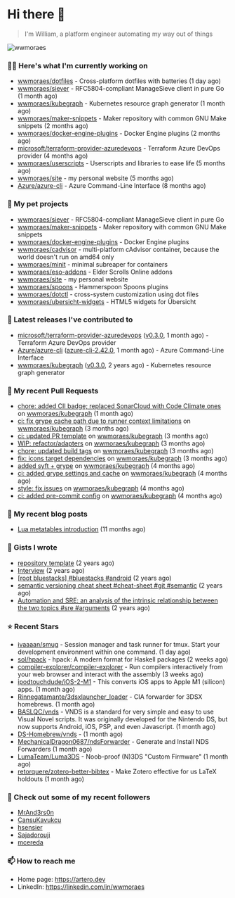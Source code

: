 # Hi there 👋

> I'm William, a platform engineer automating my way out of things

<img src="https://github-readme-stats.vercel.app/api?username=wwmoraes&show_icons=true" alt="wwmoraes" />

### 👨‍💻 Here's what I'm currently working on

- [wwmoraes/dotfiles](https://github.com/wwmoraes/dotfiles) - Cross-platform dotfiles with batteries (1 day ago)
- [wwmoraes/siever](https://github.com/wwmoraes/siever) - RFC5804-compliant ManageSieve client in pure Go (1 month ago)
- [wwmoraes/kubegraph](https://github.com/wwmoraes/kubegraph) - Kubernetes resource graph generator (1 month ago)
- [wwmoraes/maker-snippets](https://github.com/wwmoraes/maker-snippets) - Maker repository with common GNU Make snippets (2 months ago)
- [wwmoraes/docker-engine-plugins](https://github.com/wwmoraes/docker-engine-plugins) - Docker Engine plugins (2 months ago)
- [microsoft/terraform-provider-azuredevops](https://github.com/microsoft/terraform-provider-azuredevops) - Terraform Azure DevOps provider (4 months ago)
- [wwmoraes/userscripts](https://github.com/wwmoraes/userscripts) - Userscripts and libraries to ease life (5 months ago)
- [wwmoraes/site](https://github.com/wwmoraes/site) - my personal website (5 months ago)
- [Azure/azure-cli](https://github.com/Azure/azure-cli) - Azure Command-Line Interface (8 months ago)

### 🌱 My pet projects

- [wwmoraes/siever](https://github.com/wwmoraes/siever) - RFC5804-compliant ManageSieve client in pure Go
- [wwmoraes/maker-snippets](https://github.com/wwmoraes/maker-snippets) - Maker repository with common GNU Make snippets
- [wwmoraes/docker-engine-plugins](https://github.com/wwmoraes/docker-engine-plugins) - Docker Engine plugins
- [wwmoraes/cadvisor](https://github.com/wwmoraes/cadvisor) - multi-platform cAdvisor container, because the world doesn&#39;t run on amd64 only
- [wwmoraes/minit](https://github.com/wwmoraes/minit) - minimal subreaper for containers
- [wwmoraes/eso-addons](https://github.com/wwmoraes/eso-addons) - Elder Scrolls Online addons
- [wwmoraes/site](https://github.com/wwmoraes/site) - my personal website
- [wwmoraes/spoons](https://github.com/wwmoraes/spoons) - Hammerspoon Spoons plugins
- [wwmoraes/dotctl](https://github.com/wwmoraes/dotctl) - cross-system customization using dot files
- [wwmoraes/ubersicht-widgets](https://github.com/wwmoraes/ubersicht-widgets) - HTML5 widgets for Übersicht

### 🔭 Latest releases I've contributed to

- [microsoft/terraform-provider-azuredevops](https://github.com/microsoft/terraform-provider-azuredevops) ([v0.3.0](https://github.com/microsoft/terraform-provider-azuredevops/releases/tag/v0.3.0), 1 month ago) - Terraform Azure DevOps provider
- [Azure/azure-cli](https://github.com/Azure/azure-cli) ([azure-cli-2.42.0](https://github.com/Azure/azure-cli/releases/tag/azure-cli-2.42.0), 1 month ago) - Azure Command-Line Interface
- [wwmoraes/kubegraph](https://github.com/wwmoraes/kubegraph) ([v0.3.0](https://github.com/wwmoraes/kubegraph/releases/tag/v0.3.0), 2 years ago) - Kubernetes resource graph generator

### 🔨 My recent Pull Requests

- [chore: added CII badge; replaced SonarCloud with Code Climate ones](https://github.com/wwmoraes/kubegraph/pull/205) on [wwmoraes/kubegraph](https://github.com/wwmoraes/kubegraph) (1 month ago)
- [ci: fix grype cache path due to runner context limitations](https://github.com/wwmoraes/kubegraph/pull/189) on [wwmoraes/kubegraph](https://github.com/wwmoraes/kubegraph) (3 months ago)
- [ci: updated PR template](https://github.com/wwmoraes/kubegraph/pull/188) on [wwmoraes/kubegraph](https://github.com/wwmoraes/kubegraph) (3 months ago)
- [WIP: refactor/adapters](https://github.com/wwmoraes/kubegraph/pull/180) on [wwmoraes/kubegraph](https://github.com/wwmoraes/kubegraph) (3 months ago)
- [chore: updated build tags](https://github.com/wwmoraes/kubegraph/pull/179) on [wwmoraes/kubegraph](https://github.com/wwmoraes/kubegraph) (3 months ago)
- [fix: icons target dependencies](https://github.com/wwmoraes/kubegraph/pull/178) on [wwmoraes/kubegraph](https://github.com/wwmoraes/kubegraph) (3 months ago)
- [added syft &#43; grype](https://github.com/wwmoraes/kubegraph/pull/177) on [wwmoraes/kubegraph](https://github.com/wwmoraes/kubegraph) (4 months ago)
- [ci: added grype settings and cache](https://github.com/wwmoraes/kubegraph/pull/169) on [wwmoraes/kubegraph](https://github.com/wwmoraes/kubegraph) (4 months ago)
- [style: fix issues](https://github.com/wwmoraes/kubegraph/pull/168) on [wwmoraes/kubegraph](https://github.com/wwmoraes/kubegraph) (4 months ago)
- [ci: added pre-commit config](https://github.com/wwmoraes/kubegraph/pull/167) on [wwmoraes/kubegraph](https://github.com/wwmoraes/kubegraph) (4 months ago)

### 📜 My recent blog posts

- [Lua metatables introduction](https://artero.dev/posts/lua-metatables-introduction/) (11 months ago)

### 📓 Gists I wrote

- [repository template](https://gist.github.com/75dc66767a9f487c8235c5423027f69c) (2 years ago)
- [Interview](https://gist.github.com/b2ac3c3d92414f5d57d3a0b567c78065) (2 years ago)
- [[root bluestacks] #bluestacks #android](https://gist.github.com/d5714685ebbe6fa5087f6bab489fa365) (2 years ago)
- [semantic versioning cheat sheet #cheat-sheet #git #semantic](https://gist.github.com/bd2ba1b347dd38ce9af9706388eed74f) (2 years ago)
- [Automation and SRE: an analysis of the intrinsic relationship between the two topics #sre #arguments](https://gist.github.com/1733d441d9c54a0e8164c8435ff9db8d) (2 years ago)

### ⭐ Recent Stars

- [ivaaaan/smug](https://github.com/ivaaaan/smug) - Session manager and task runner for tmux. Start your development environment within one command. (1 day ago)
- [sol/hpack](https://github.com/sol/hpack) - hpack: A modern format for Haskell packages (2 weeks ago)
- [compiler-explorer/compiler-explorer](https://github.com/compiler-explorer/compiler-explorer) - Run compilers interactively from your web browser and interact with the assembly (3 weeks ago)
- [ipodtouchdude/iOS-2-M1](https://github.com/ipodtouchdude/iOS-2-M1) - This converts iOS apps to Apple M1 (silicon) apps. (1 month ago)
- [Rinnegatamante/3dsxlauncher_loader](https://github.com/Rinnegatamante/3dsxlauncher_loader) - CIA forwarder for 3DSX homebrews. (1 month ago)
- [BASLQC/vnds](https://github.com/BASLQC/vnds) - VNDS is a standard for very simple and easy to use Visual Novel scripts. It was originally developed for the Nintendo DS, but now supports Android, iOS, PSP, and even Javascript. (1 month ago)
- [DS-Homebrew/vnds](https://github.com/DS-Homebrew/vnds) -  (1 month ago)
- [MechanicalDragon0687/ndsForwarder](https://github.com/MechanicalDragon0687/ndsForwarder) - Generate and Install NDS Forwarders (1 month ago)
- [LumaTeam/Luma3DS](https://github.com/LumaTeam/Luma3DS) - Noob-proof (N)3DS &#34;Custom Firmware&#34; (1 month ago)
- [retorquere/zotero-better-bibtex](https://github.com/retorquere/zotero-better-bibtex) - Make Zotero effective for us LaTeX holdouts (1 month ago)

### 👯 Check out some of my recent followers

- [MrAnd3rs0n](https://github.com/MrAnd3rs0n)
- [CansuKavukcu](https://github.com/CansuKavukcu)
- [hsensier](https://github.com/hsensier)
- [Sajadorouji](https://github.com/Sajadorouji)
- [mcereda](https://github.com/mcereda)

### 📫 How to reach me

- Home page: <https://artero.dev>
- LinkedIn: <https://linkedin.com/in/wwmoraes>
